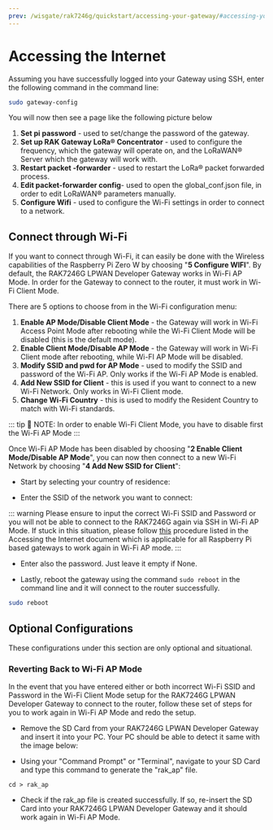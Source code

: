 ```yaml
---
prev: /wisgate/rak7246g/quickstart/accessing-your-gateway/#accessing-your-gateway
---
```


# Accessing the Internet

Assuming you have successfully logged into your Gateway using SSH, enter the following command in the command line:

```bash
sudo gateway-config
```

You will now then see a page like the following picture below

<rk-img src="/assets/images/wisgate/rak7246g/quickstart/config-options.png" width="100%" figure-number  = "1" caption="Configuration Options for the Gateway"/>

1. **Set pi password** - used to set/change the password of the gateway.
2. **Set up RAK Gateway LoRa® Concentrator** - used to configure the frequency, which the gateway will operate on, and the LoRaWAN® Server which the gateway will work with.
3. **Restart packet -forwarder** - used to restart the LoRa® packet forwarded process.
4. **Edit packet-forwarder config**- used to open the global_conf.json file, in order to edit LoRaWAN® parameters manually.
5. **Configure Wifi** - used to configure the Wi-Fi settings in order to connect to a network.

## Connect through Wi-Fi

If you want to connect through Wi-Fi, it can easily be done with the Wireless capabilities of the Raspberry Pi Zero W by choosing "**5 Configure WIFI**". By default, the RAK7246G LPWAN Developer Gateway works in Wi-Fi AP Mode. In order for the Gateway to connect to the router, it must work in Wi-Fi Client Mode.

<rk-img src="/assets/images/wisgate/rak7246g/quickstart/config-wifi.png" width="100%" figure-number  = "2" caption="Configuration options for WIFI"/>

There are 5 options to choose from in the Wi-Fi configuration menu:

1. **Enable AP Mode/Disable Client Mode** - the Gateway will work in Wi-Fi Access Point Mode after rebooting while the Wi-Fi Client Mode will be disabled (this is the default mode).
2. **Enable Client Mode/Disable AP Mode** - the Gateway will work in Wi-Fi Client mode after rebooting, while Wi-FI AP Mode will be disabled.
3. **Modify SSID and pwd for AP Mode** - used to modify the SSID and password of the Wi-Fi AP. Only works if the Wi-Fi AP Mode is enabled.
4. **Add New SSID for Client** - this is used if you want to connect to a new Wi-Fi Network. Only works in Wi-Fi Client mode.
5. **Change Wi-Fi Country** - this is used to modify the Resident Country to match with Wi-Fi standards.

::: tip 📝 NOTE:
In order to enable Wi-Fi Client Mode, you have to disable first the Wi-Fi AP Mode
:::

Once Wi-Fi AP Mode has been disabled by choosing "**2 Enable Client Mode/Disable AP Mode**", you can now then connect to a new Wi-Fi Network by choosing "**4 Add New SSID for Client**":

<rk-img src="/assets/images/wisgate/rak7246g/quickstart/add_ssid.png" width="100%" figure-number  = "3" caption="Add a New SSID"/>

- Start by selecting your country of residence:

<rk-img src="/assets/images/wisgate/rak7246g/quickstart/country_residence.png" width="100%" figure-number  = "4" caption="Selecting Country of Residence"/>

- Enter the SSID of the network you want to connect:

::: warning
Please ensure to input the correct Wi-Fi SSID and Password or you will not be able to connect to the RAK7246G again via SSH in Wi-Fi AP Mode. If stuck in this situation, please follow [this](#optional-configurations) procedure listed in the Accessing the Internet document which is applicable for all Raspberry Pi based gateways to work again in Wi-Fi AP mode.
:::

<rk-img src="/assets/images/wisgate/rak7246g/quickstart/ssid_new.png" width="100%" figure-number  = "5" caption="SSID of the Network you want to connect to."/>

- Enter also the password. Just leave it empty if None.

<rk-img src="/assets/images/wisgate/rak7246g/quickstart/password.png" width="100%" figure-number  = "6" caption="Password of the Wi-Fi"/>

- Lastly, reboot the gateway using the command `sudo reboot` in the command line and it will connect to the router successfully.

```sh
sudo reboot
```

## Optional Configurations

These configurations under this section are only optional and situational.

### Reverting Back to Wi-Fi AP Mode

In the event that you have entered either or both incorrect Wi-Fi SSID and Password in the Wi-Fi Client Mode setup for the RAK7246G LPWAN Developer Gateway to connect to the router, follow these set of steps for you to work again in Wi-Fi AP Mode and redo the setup.

- Remove the SD Card from your RAK7246G LPWAN Developer Gateway and insert it into your PC. Your PC should be able to detect it same with the image below:

<rk-img src="/assets/images/wisgate/rak7246g/quickstart/rak_ap.png" width="50%" figure-number  = "7" caption="Creating rak_ap file to your SD Card"/>

- Using your "Command Prompt" or "Terminal", navigate to your SD Card and type this command to generate the "rak_ap" file.

```
cd > rak_ap
```

- Check if the rak_ap file is created successfully. If so, re-insert the SD Card into your RAK7246G LPWAN Developer Gateway and it should work again in Wi-Fi AP Mode.
